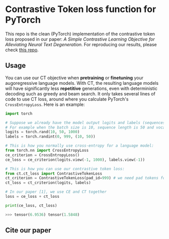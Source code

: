 # Contrastive Token loss function for PyTorch

This repo is the clean (PyTorch) implementation of the contrastive token loss proposed in our paper: _A Simple Contrastive Learning Objective for Alleviating Neural Text Degeneration._
For reproducing our results, please check [this repo](https://github.com/ShaojieJiang/lit-seq).

## Usage
You can use our CT objective when **pretraining** or **finetuning** your augoregressive language models.
With CT, the resulting language models will have significantly less **repetitive** generations, even with deterministic decoding such as greedy and beam search.
It only takes several lines of code to use CT loss, around where you calculate PyTorch's `CrossEntropyLoss`.
Here is an example:
```python
import torch

# Suppose we already have the model output logits and labels (sequences of token indices).
# For example when the batch size is 10, sequence length is 50 and vocabulary size is 1000:
logits = torch.rand(10, 50, 1000)
labels = torch.randint(0, 999, (10, 50))

# This is how you normally use cross-entropy for a language model:
from torch.nn import CrossEntropyLoss
ce_criterion = CrossEntropyLoss()
ce_loss = ce_criterion(logits.view(-1, 1000), labels.view(-1))

# This is how you can use our contrastive token loss:
from ct.ct_loss import ContrastiveTokenLoss
ct_criterion = ContrastiveTokenLoss(pad_id=999) # we need pad tokens for masking out tokens in a sequence that should not be used as negative tokens
ct_loss = ct_criterion(logits, labels)

# In our paper [1], we use CE and CT together
loss = ce_loss + ct_loss

print(ce_loss, ct_loss)

>>> tensor(6.9536) tensor(1.5848)
```

## Cite our paper
